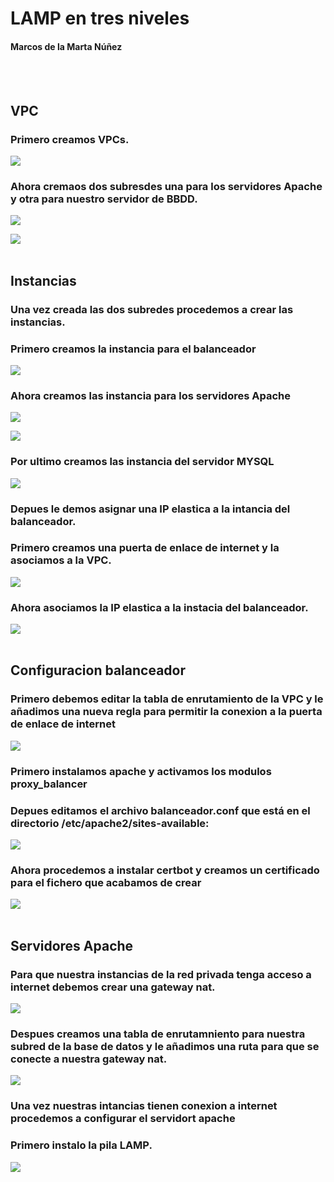 # **LAMP en tres niveles**
#### Marcos de la Marta Núñez

<br />
<br />

## VPC

### Primero creamos VPCs.
![](img/vpc.png)

### Ahora cremaos dos subresdes una para los servidores Apache y otra para nuestro servidor de BBDD.
![](img/subred1.png)

![](img/subred2.png)
<br />
<br />

## Instancias

### Una vez creada las dos subredes procedemos a crear las instancias. <br />
### Primero creamos la instancia para el balanceador
![](img/balanceador.png)

### Ahora creamos las instancia para los servidores Apache
![](img/apache.png)

![](img/apache.png)

### Por ultimo creamos las instancia del servidor MYSQL

![](img/DDBB.png)

### Depues le demos asignar una IP elastica a la intancia del balanceador.

### Primero creamos una puerta de enlace de internet y la asociamos a la VPC.
![](img/puerta.png)

### Ahora asociamos la IP elastica a la instacia del balanceador. 

![](img/puertainternet.png)
<br />
<br />

## Configuracion balanceador

### Primero debemos editar la tabla de enrutamiento de la VPC y le añadimos una nueva regla para permitir la conexion a la puerta de enlace de internet
![](img/segur.png)

### Primero instalamos apache y activamos los modulos proxy_balancer
### Depues editamos el archivo balanceador.conf que está en el directorio /etc/apache2/sites-available:

![](img/balancerconf.png)

### Ahora procedemos a instalar certbot y creamos un certificado para el fichero que acabamos de crear


![](img/cerbot.png)
<br />
<br />

## Servidores Apache


### Para que nuestra instancias de la red privada tenga acceso a internet debemos crear una gateway nat.
![](img/nat.png)

### Despues creamos una tabla de enrutamniento para nuestra subred de la base de datos y le añadimos una ruta para que se conecte a nuestra gateway nat.

![](img/tablarutas.png)


### Una vez nuestras intancias tienen conexion a internet procedemos a configurar el servidort apache

### Primero instalo la pila LAMP.
![](img/instaapache.png)

